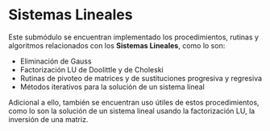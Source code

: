 # Sistemas Lineales

Este submódulo se encuentran implementado los procedimientos, rutinas y algoritmos relacionados con los **Sistemas Lineales**, como lo son:
* Eliminación de Gauss
* Factorización LU de Doolittle y de Choleski 
* Rutinas de pivoteo de matrices y de sustituciones progresiva y regresiva
* Métodos iterativos para la solución de un sistema lineal

Adicional a ello, también se encuentran uso útiles de estos procedimientos, como lo son la solución de un sistema lineal usando la factorización LU, la inversión de una matriz. 